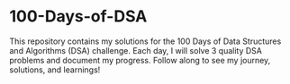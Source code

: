 # 100-Days-of-DSA
This repository contains my solutions for the 100 Days of Data Structures and Algorithms (DSA) challenge. Each day, I will solve 3 quality DSA problems and document my progress. Follow along to see my journey, solutions, and learnings!
